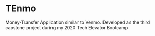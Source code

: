 # TEnmo
Money-Transfer Application similar to Venmo. Developed as the third capstone project during my 2020 Tech Elevator Bootcamp
